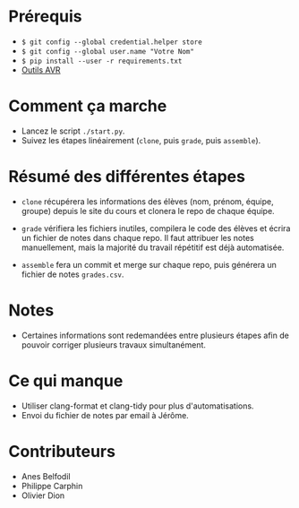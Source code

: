 # Prérequis
- `$ git config --global credential.helper store`
- `$ git config --global user.name "Votre Nom"`
- `$ pip install --user -r requirements.txt`
- [Outils AVR](http://www.groupes.polymtl.ca/inf1900/fichiers/)

# Comment ça marche
- Lancez le script `./start.py`.
- Suivez les étapes linéairement (`clone`, puis `grade`, puis `assemble`).

# Résumé des différentes étapes
- `clone` récupérera les informations des élèves (nom, prénom, équipe,
  groupe) depuis le site du cours et clonera le repo de chaque équipe.
  
- `grade` vérifiera les fichiers inutiles, compilera le code des
  élèves et écrira un fichier de notes dans chaque repo.  Il faut
  attribuer les notes manuellement, mais la majorité du travail
  répétitif est déjà automatisée.

- `assemble` fera un commit et merge sur chaque repo, puis générera un
  fichier de notes `grades.csv`.

# Notes
- Certaines informations sont redemandées entre plusieurs étapes afin
  de pouvoir corriger plusieurs travaux simultanément.

# Ce qui manque
- Utiliser clang-format et clang-tidy pour plus d'automatisations.
- Envoi du fichier de notes par email à Jérôme.

# Contributeurs
- Anes Belfodil
- Philippe Carphin
- Olivier Dion
